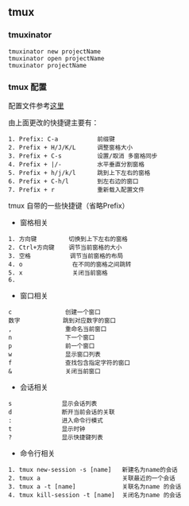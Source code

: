 ## tmux

### tmuxinator 
``` 
tmuxinator new projectName
tmuxinator open projectName
tmuxinator projectName
```

### tmux 配置
配置文件参考[这里](https://github.com/kangqf/config/blob/ubuntu/tmux.conf)

由上面更改的快捷键主要有：
```
1. Prefix: C-a           前缀键
2. Prefix + H/J/K/L      调整窗格大小
3. Prefix + C-s          设置/取消 多窗格同步
4. Prefix + |/-          水平垂直分割窗格
5. Prefix + h/j/k/l      跳到上下左右的窗格
6. Prefix + C-h/l        到左右边的窗口
7. Prefix + r            重新载入配置文件
```

tmux 自带的一些快捷键（省略Prefix）

* 窗格相关
``` 
1. 方向键         切换到上下左右的窗格
2. Ctrl+方向键    调节当前窗格的大小
3. 空格           调节当前窗格的布局
4. o              在不同的窗格之间跳转
5. x              关闭当前窗格
6. 

```

* 窗口相关
``` 
c               创建一个窗口
数字            跳到对应数字的窗口
,               重命名当前窗口
n               下一个窗口
p               前一个窗口
w               显示窗口列表
f               查找包含指定字符的窗口
&               关闭当前窗口
```

* 会话相关
```
s              显示会话列表
d              断开当前会话的关联
:              进入命令行模式
t              显示时钟
?              显示快捷键列表
```

* 命令行相关
```
1. tmux new-session -s [name]   新建名为name的会话
2. tmux a                       关联最近的一个会话
3. tmux a -t [name]             关联名为name 的会话
4. tmux kill-session -t [name]  关闭名为name 的会话
```